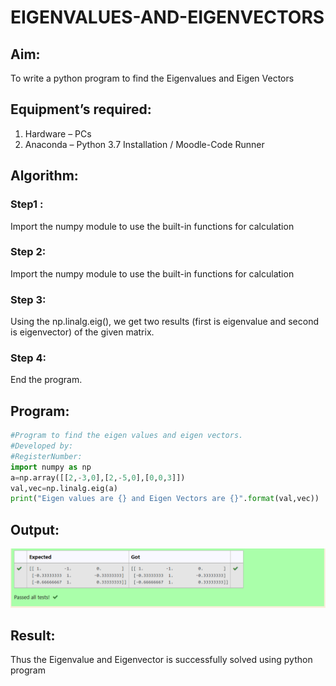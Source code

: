 # EIGENVALUES-AND-EIGENVECTORS
## Aim:
To write a python program to find the Eigenvalues and Eigen Vectors
## Equipment’s required:
1. 	Hardware – PCs
2. 	Anaconda – Python 3.7 Installation / Moodle-Code Runner
## Algorithm:
### Step1 : 
Import the numpy module to use the built-in functions for calculation
### Step 2: 
Import the numpy module to use the built-in functions for calculation
### Step 3:
 Using the np.linalg.eig(),  we get two results (first is eigenvalue and second is eigenvector) of the given matrix.
### Step 4: 
End the program.

## Program:
```python
#Program to find the eigen values and eigen vectors.
#Developed by: 
#RegisterNumber:
import numpy as np
a=np.array([[2,-3,0],[2,-5,0],[0,0,3]])
val,vec=np.linalg.eig(a)
print("Eigen values are {} and Eigen Vectors are {}".format(val,vec))
```

## Output:
![output](/eig.png)
## Result:
Thus the Eigenvalue and Eigenvector is successfully solved using python program
